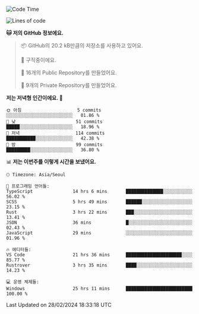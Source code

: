   <!--START_SECTION:waka-->
![Code Time](http://img.shields.io/badge/Code%20Time-401%20hrs%2010%20mins-blue)

![Lines of code](https://img.shields.io/badge/%EC%A0%80%EB%8A%94%20%EC%97%AC%ED%83%9C%EA%B9%8C%EC%A7%80%20-198.6%20thousand%20%EC%A4%84%EC%9D%98%20%EC%BD%94%EB%93%9C%EB%A5%BC%20%EC%9E%91%EC%84%B1%ED%96%88%EC%96%B4%EC%9A%94.-blue)

**🐱 저의 GitHub 정보에요.** 

> 📦 GitHub의 20.2 kB만큼의 저장소를 사용하고 있어요. 
 > 
> 💼 구직중이에요.
 > 
> 📜 16개의 Public Repository를 만들었어요. 
 > 
> 🔑 9개의 Private Repository를 만들었어요. 
 > 
**저는 저녁형 인간이에요. 🦉** 

```text
🌞 아침                     5 commits           ░░░░░░░░░░░░░░░░░░░░░░░░░   01.86 % 
🌆 낮　                     51 commits          █████░░░░░░░░░░░░░░░░░░░░   18.96 % 
🌃 저녁                     114 commits         ███████████░░░░░░░░░░░░░░   42.38 % 
🌙 밤　                     99 commits          █████████░░░░░░░░░░░░░░░░   36.80 % 
```


📊 **저는 이번주를 이렇게 시간을 보냈어요.** 

```text
🕑︎ Timezone: Asia/Seoul

💬 프로그래밍 언어들: 
TypeScript               14 hrs 6 mins       ██████████████░░░░░░░░░░░   56.02 % 
SCSS                     5 hrs 49 mins       ██████░░░░░░░░░░░░░░░░░░░   23.15 % 
Rust                     3 hrs 22 mins       ███░░░░░░░░░░░░░░░░░░░░░░   13.41 % 
JSON                     36 mins             █░░░░░░░░░░░░░░░░░░░░░░░░   02.43 % 
JavaScript               29 mins             ░░░░░░░░░░░░░░░░░░░░░░░░░   01.96 % 

🔥 에디터들: 
VS Code                  21 hrs 36 mins      █████████████████████░░░░   85.77 % 
Rustrover                3 hrs 35 mins       ████░░░░░░░░░░░░░░░░░░░░░   14.23 % 

💻 운영 체제들: 
Windows                  25 hrs 11 mins      █████████████████████████   100.00 % 
```


 Last Updated on 28/02/2024 18:33:18 UTC
<!--END_SECTION:waka-->
